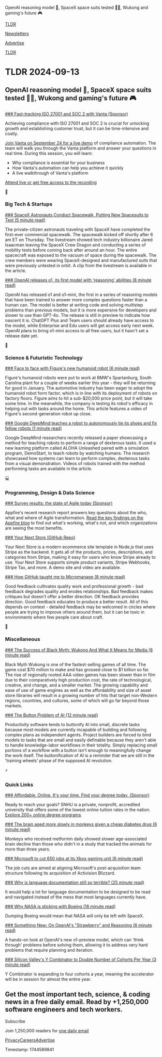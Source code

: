 OpenAI reasoning model 🤖, SpaceX space suits tested 🧑‍🚀, Wukong and gaming's future 🎮

[TLDR](/)

[Newsletters](/newsletters)

[Advertise](https://advertise.tldr.tech/)

[TLDR](/)

# TLDR 2024-09-13

## OpenAI reasoning model 🤖, SpaceX space suits tested 🧑‍🚀, Wukong and gaming's future 🎮

### 

[### Fast-tracking ISO 27001 and SOC 2 with Vanta (Sponsor)](http://www.vanta.com/webinars/september-how-to-automate-soc-2-iso-27001-compliance?utm_campaign=vanta_in_action&amp;utm_source=tldr&amp;utm_medium=newsletter)

Achieving compliance with ISO 27001 and SOC 2 is crucial for unlocking growth and establishing customer trust, but it can be time-intensive and costly.

[Join Vanta on September 24 for a live demo](http://www.vanta.com/webinars/september-how-to-automate-soc-2-iso-27001-compliance?utm_campaign=vanta_in_action&utm_source=tldr&utm_medium=newsletter) of compliance automation. The team will walk you through the Vanta platform and answer your questions in real time. During this session, you will learn:

* Why compliance is essential for your business
* How Vanta's automation can help you achieve it quickly
* A live walkthrough of Vanta's platform

[Attend live or get free access to the recording](http://www.vanta.com/webinars/september-how-to-automate-soc-2-iso-27001-compliance?utm_campaign=vanta_in_action&utm_source=tldr&utm_medium=newsletter)

📱

### Big Tech & Startups

[### SpaceX Astronauts Conduct Spacewalk, Putting New Spacesuits to Test (5 minute read)](https://www.wsj.com/science/space-astronomy/spacex-launch-polaris-dawn-space-walk-bfed7f84?st=uM45fQ&reflink=desktopwebshare_permalink&utm_source=tldrnewsletter)

The private-citizen astronauts traveling with SpaceX have completed the first-ever commercial spacewalk. The spacewalk kicked off shortly after 6 am ET on Thursday. The livestream showed tech industry billionaire Jared Isaacman leaving the SpaceX Crew Dragon and conducting a series of mobility tests before coming back after around an hour. The entire spacecraft was exposed to the vacuum of space during the spacewalk. The crew members were wearing SpaceX-designed and manufactured suits that were previously untested in orbit. A clip from the livestream is available in the article.

[### OpenAI releases o1, its first model with ‘reasoning' abilities (8 minute read)](https://www.theverge.com/2024/9/12/24242439/openai-o1-model-reasoning-strawberry-chatgpt?utm_source=tldrnewsletter)

OpenAI has released o1 and o1-mini, the first in a series of reasoning models that have been trained to answer more complex questions faster than a human can. The model is better at writing code and solving multistep problems than previous models, but it is more expensive for developers and slower to use than GPT-4o. The release is still in preview to indicate how nascent it is. ChatGPT Plus and Team users should already have access to the model, while Enterprise and Edu users will get access early next week. OpenAI plans to bring o1-mini access to all free users, but it hasn't set a release date yet.

🚀

### Science & Futuristic Technology

[### Face to face with Figure's new humanoid robot (6 minute read)](https://techcrunch.com/2024/09/12/face-to-face-with-figures-new-humanoid-robot?utm_source=tldrnewsletter)

Figure's humanoid robots were put to work at BMW's Spartanburg, South Carolina plant for a couple of weeks earlier this year - they will be returning for good in January. The automotive industry has been eager to adopt the humanoid robot form factor, which is in line with its deployment of robots on factory floors. Figure aims to hit a sub-$20,000 price point, but it will take some time. In the meanwhile, the company is testing its robot's efficacy in helping out with tasks around the home. This article features a video of Figure's second-generation robot up close.

[### Google DeepMind teaches a robot to autonomously tie its shoes and fix fellow robots (1 minute read)](https://techcrunch.com/2024/09/12/google-deepmind-teaches-a-robot-to-autonomously-tie-its-shoes-and-fix-fellow-robots/?utm_source=tldrnewsletter)

Google DeepMind researchers recently released a paper showcasing a method for teaching robots to perform a range of dexterous tasks. It used a new learning platform called ALOHA Unleashed paired with a simulation program, DemoStart, to teach robots by watching humans. The research showcased how systems can learn to perform complex, dexterous tasks from a visual demonstration. Videos of robots trained with the method performing tasks are available in the article.

💻

### Programming, Design & Data Science

[### Survey results: the state of Agile today (Sponsor)](https://appfire.com/resources/blog/who-what-where-of-Agile-transformation?utm_source=tldr&amp;utm_medium=paid_content&amp;utm_campaign=soa&amp;utm_id=701Nv000007iCavIAE&amp;utm_ct=pad&amp;utm_cc=rtg&amp;utm_pla=various&amp;utm_sol=awm&amp;utm_d=Q324&amp;utm_g=gl&amp;utm_lan=en)

Appfire's recent research report answers key questions about the who, what and where of Agile transformation. [Read the key findings on the Appfire blog](https://appfire.com/resources/blog/who-what-where-of-Agile-transformation?utm_source=tldr&utm_medium=paid_content&utm_campaign=soa&utm_id=701Nv000007iCavIAE&utm_ct=pad&utm_cc=rtg&utm_pla=various&utm_sol=awm&utm_d=Q324&utm_g=gl&utm_lan=en) to find out what's working, what's not, and which organizations are seeing the most benefits.

[### Your Next Store (GitHub Repo)](https://github.com/yournextstore/yournextstore?utm_source=tldrnewsletter)

Your Next Store is a modern ecommerce site template in Node.js that uses Stripe as the backend. It gets all of the products, prices, descriptions, and categories from Stripe, making it easy for users who know Stripe already to use. Your Next Store supports simple product variants, Stripe Webhooks, Stripe Tax, and more. A demo site and video are available.

[### How GitHub taught me to Micromanage (8 minute read)](https://matthewrocklin.com/feedback.html?utm_source=tldrnewsletter)

Good feedback cultivates quality work and professional growth - bad feedback degrades quality and erodes relationships. Bad feedback makes critiques but doesn't offer a better direction. OK feedback provides direction. Good feedback educates to produce a better result. All of this depends on context - detailed feedback may be welcomed in circles where people are trying to improve others around them, but it can be toxic in environments where few people care about craft.

🎁

### Miscellaneous

[### The Success of Black Myth: Wukong And What It Means for Media (8 minute read)](https://www.matthewball.co/all/wukong?utm_source=tldrnewsletter)

Black Myth Wukong is one of the fastest-selling games of all time. The game cost $70 million to make and has grossed close to $1 billion so far. The rise of regionally rooted AAA video games has been slower than in film due to their comparatively high production cost, the rate of technological, creative, and change, and a smaller market. The growing capability and ease of use of game engines as well as the affordability and size of asset store libraries will result in a growing number of hits that target non-Western regions, countries, and cultures, some of which will go far beyond those markets.

[### The Button Problem of AI (12 minute read)](https://every.to/napkin-math/the-button-problem-of-ai?utm_source=tldrnewsletter)

Productivity software tends to buttonify AI into small, discrete tasks because most models are currently incapable of building and following complex plans as independent agents. Project builders are forced to bind models to tasks that are small and easily definable because they aren't able to handle knowledge-labor workflows in their totality. Simply replacing small portions of a workflow with a button isn't enough to meaningfully change the work itself. The buttonification of AI is a reminder that we are still in the 'training wheels' phase of the supposed AI revolution.

⚡

### Quick Links

[### Affordable. Online. It's your time. Find your degree today. (Sponsor)](https://degrees.snhu.edu/?utm_source=TLDR&amp;utm_medium=PPL&amp;utm_campaign=PROS_Email&amp;utm_content=TLDR-Gen&amp;snhu_segment=OL)

Ready to reach your goals? SNHU is a private, nonprofit, accredited university that offers some of the lowest online tuition rates in the nation. [Explore 200+ online degree programs](https://degrees.snhu.edu/?utm_source=TLDR&utm_medium=PPL&utm_campaign=PROS_Email&utm_content=TLDR-Gen&snhu_segment=OL).

[### The brain aged more slowly in monkeys given a cheap diabetes drug (6 minute read)](https://www.nature.com/articles/d41586-024-02938-w?utm_source=tldrnewsletter)

Monkeys who received metformin daily showed slower age-associated brain decline than those who didn't in a study that tracked the animals for more than three years.

[### Microsoft to cut 650 jobs at its Xbox gaming unit (6 minute read)](https://www.cnbc.com/2024/09/12/microsoft-to-cut-650-jobs-at-xbox-gaming-unit.html?utm_source=tldrnewsletter)

The job cuts are aimed at aligning Microsoft's post-acquisition team structure following its acquisition of Activision Blizzard.

[### Why is language documentation still so terrible? (25 minute read)](https://walnut356.github.io/posts/language-documentation/?utm_source=tldrnewsletter)

It would help a lot for language documentation to be designed to be read and navigated instead of the mess that most languages currently have.

[### Why NASA is sticking with Boeing (18 minute read)](https://www.theverge.com/2024/9/12/24241904/boeing-starliner-nasa-iss-spacex-crew-dragon?utm_source=tldrnewsletter)

Dumping Boeing would mean that NASA will only be left with SpaceX.

[### Something New: On OpenAI's "Strawberry" and Reasoning (6 minute read)](https://www.oneusefulthing.org/p/something-new-on-openais-strawberry?utm_source=tldrnewsletter)

A hands-on look at OpenAI's new o1-preview model, which can 'think through' problems before solving them, allowing it to address very hard problems that require planning and iteration.

[### Silicon Valley's Y Combinator to Double Number of Cohorts Per Year (3 minute read)](https://finance.yahoo.com/news/silicon-valley-y-combinator-double-203948443.html?guccounter=1&amp;utm_source=tldrnewsletter)

Y Combinator is expanding to four cohorts a year, meaning the accelerator will be in session for almost the entire year.

## Get the most important tech, science, & coding news in a free daily email. Read by +1,250,000 software engineers and tech workers.

Subscribe

Join 1,250,000 readers for [one daily email](/api/latest/tech)

[Privacy](/privacy)[Careers](https://jobs.ashbyhq.com/tldr.tech)[Advertise](/tech/advertise)

Timestamp: 1744589841